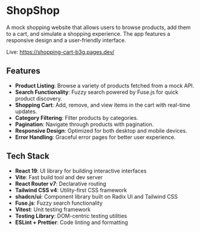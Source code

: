 # ShopShop

A mock shopping website that allows users to browse products, add them to a cart, and simulate a shopping experience. The app features a responsive design and a user-friendly interface.

Live: <https://shopping-cart-b3g.pages.dev/>

## Features

- **Product Listing**: Browse a variety of products fetched from a mock API.
- **Search Functionality**: Fuzzy search powered by Fuse.js for quick product discovery.
- **Shopping Cart**: Add, remove, and view items in the cart with real-time updates.
- **Category Filtering**: Filter products by categories.
- **Pagination**: Navigate through products with pagination.
- **Responsive Design**: Optimized for both desktop and mobile devices.
- **Error Handling**: Graceful error pages for better user experience.

## Tech Stack

- **React 19**: UI library for building interactive interfaces
- **Vite**: Fast build tool and dev server
- **React Router v7**: Declarative routing
- **Tailwind CSS v4**: Utility-first CSS framework
- **shadcn/ui**: Component library built on Radix UI and Tailwind CSS
- **Fuse.js**: Fuzzy search functionality
- **Vitest**: Unit testing framework
- **Testing Library**: DOM-centric testing utilities
- **ESLint + Prettier**: Code linting and formatting
